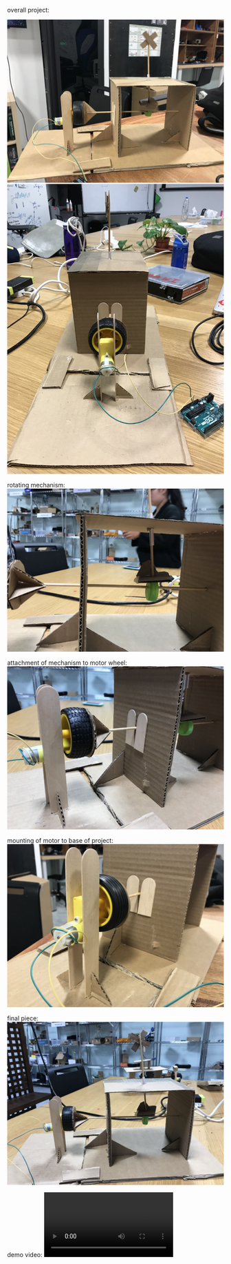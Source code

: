 overall project: 

![](images/IMG_1038.jpg)
![](images/IMG_1042.jpg)

rotating mechanism:
![](images/IMG_1043.jpg)

attachment of mechanism to motor wheel:
![](images/IMG_1044.jpg)

mounting of motor to base of project:
![](images/IMG_1039.jpg)

final piece:
![](images/IMG_1041.jpg)

demo video:
![](images/IMG_1046.mp4)
